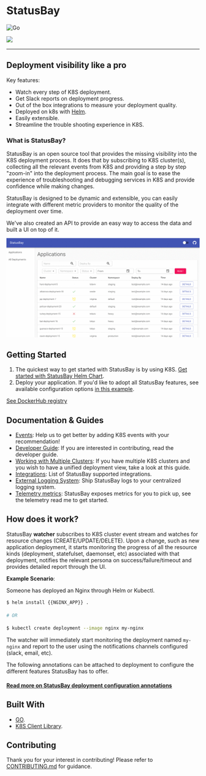 # StatusBay 

![Go](https://github.com/similarweb/statusbay/workflows/Go/badge.svg?event=push)

<img src="https://github.com/similarweb/statusbay/raw/master/docs/images/logo.png" width="400">

---

## Deployment visibility like a pro
Key features:
- Watch every step of K8S deployment.
- Get Slack reports on deployment progress.
- Out of the box integrations to measure your deployment quality.
- Deployed on k8s with [Helm][0].
- Easily extensible.
- Streamline the trouble shooting experience in K8S.

### What is StatusBay?
StatusBay is an open source tool that provides the missing visibility into the K8S deployment process. 
It does that by subscribing to K8S cluster(s), collecting all the relevant events from K8S and providing a step by step "zoom-in" into the deployment process.
The main goal is to ease the experience of troubleshooting and debugging services in K8S and provide confidence while making changes. 

StatusBay is designed to be dynamic and extensible, you can easily integrate with different metric providers to monitor the quality of the deployment over time. 

We've also created an API to provide an easy way to access the data and built a UI on top of it.

![Statusbay](/docs/images/statusbay.gif)

## Getting Started

1. The quickest way to get started with StatusBay is by using K8S. [Get started with StatusBay Helm Chart](https://github.com/similarweb/statusbay-helm).
2. Deploy your application. If you'd like to adopt all StatusBay features, see available configuration options [in this example](/docs/how-to-use.md).

[See DockerHub registry](https://hub.docker.com/r/similarweb/statusbay)

## Documentation & Guides

* [Events](/docs/events.md): Help us to get better by adding K8S events with your recommendation!
* [Developer Guide](/docs/developers/README.md): If you are interested in contributing, read the developer guide.
* [Working with Multiple Clusters](/docs/clusters/README.md): If you have multiple K8S clusters and you wish to have a unified deployment view, take a look at this guide.
* [Integrations](/docs/integrations.md): List of StatusBay supported integrations.
* [External Logging System](/docs/external-logs.md): Ship StatusBay logs to your centralized logging system.
* [Telemetry metrics](/docs/telemetry.md): StatusBay exposes metrics for you to pick up, see the telemetry read me to get started.

## How does it work?

StatusBay **watcher** subscribes to K8S cluster event stream and watches for resource changes (CREATE/UPDATE/DELETE).
Upon a change, such as new application deployment, it starts monitoring the progress of all the resource kinds (deployment, statefulset, daemonset, etc) associated with that deployment, notifies the relevant persona on success/failure/timeout and provides detailed report through the UI.

**Example Scenario**:

Someone has deployed an Nginx through Helm or Kubectl.
```bash
$ helm install {{NGINX_APP}} .

# OR

$ kubectl create deployment --image nginx my-nginx
```

The watcher will immediately start monitoring the deployment named `my-nginx` and report to the user using the notifications channels configured (slack, email, etc).

The following annotations can be attached to deployment to configure the different features StatusBay has to offer.

#### [Read more on StatusBay deployment configuration annotations](/docs/how-to-use.md)


## Built With

* [GO](https://golang.org/).
* [K8S Client Library](https://github.com/kubernetes/client-go/).

## Contributing

Thank you for your interest in contributing! Please refer to [CONTRIBUTING.md](./CONTRIBUTING.md) for guidance.

[0]: https://github.com/similarweb/statusbay-helm
[1]: https://github.com/similarweb/statusbay/wiki